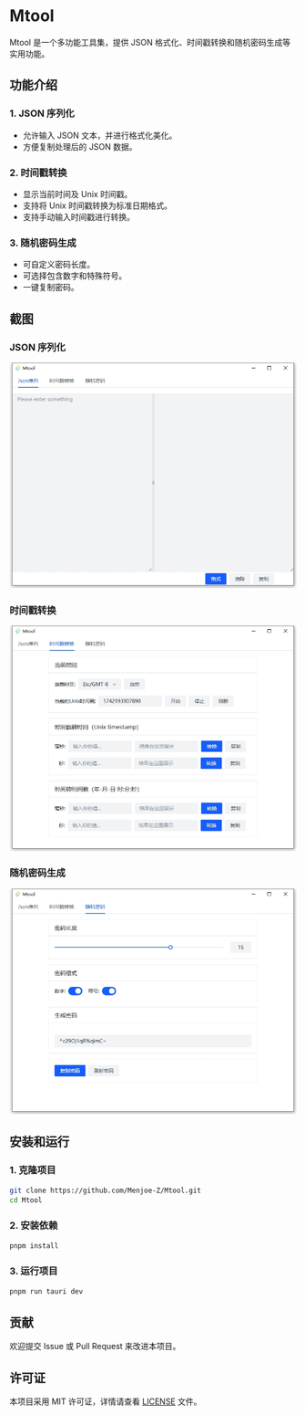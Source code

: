 # Mtool

Mtool 是一个多功能工具集，提供 JSON 格式化、时间戳转换和随机密码生成等实用功能。

## 功能介绍

### 1. JSON 序列化
- 允许输入 JSON 文本，并进行格式化美化。
- 方便复制处理后的 JSON 数据。

### 2. 时间戳转换
- 显示当前时间及 Unix 时间戳。
- 支持将 Unix 时间戳转换为标准日期格式。
- 支持手动输入时间戳进行转换。

### 3. 随机密码生成
- 可自定义密码长度。
- 可选择包含数字和特殊符号。
- 一键复制密码。

## 截图

### JSON 序列化
![JSON面板](https://github.com/Menjoe-Z/Mtool/blob/master/assets/json.png)

### 时间戳转换
![时间戳](https://github.com/Menjoe-Z/Mtool/blob/master/assets/ts.png)

### 随机密码生成
![随机密码](https://github.com/Menjoe-Z/Mtool/blob/master/assets/rp.png)

## 安装和运行

### 1. 克隆项目
```sh
git clone https://github.com/Menjoe-Z/Mtool.git
cd Mtool
```

### 2. 安装依赖
```sh
pnpm install
```

### 3. 运行项目
```sh
pnpm run tauri dev
```

## 贡献
欢迎提交 Issue 或 Pull Request 来改进本项目。

## 许可证
本项目采用 MIT 许可证，详情请查看 [LICENSE](LICENSE) 文件。

